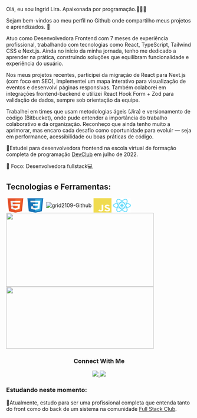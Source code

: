 Olá, eu sou Ingrid Lira. Apaixonada por programação.👋😊💕

Sejam bem-vindos ao meu perfil no Github onde compartilho meus projetos e aprendizados. 🚀

Atuo como Desenvolvedora Frontend com 7 meses de experiência profissional, trabalhando com tecnologias como React, TypeScript, Tailwind CSS e Next.js. Ainda no início da minha jornada, tenho me dedicado a aprender na prática, construindo soluções que equilibram funcionalidade e experiência do usuário.

Nos meus projetos recentes, participei da migração de React para Next.js (com foco em SEO), implementei um mapa interativo para visualização de eventos e desenvolvi páginas responsivas. Também colaborei em integrações frontend-backend e utilizei React Hook Form + Zod para validação de dados, sempre sob orientação da equipe.

Trabalhei em times que usam metodologias ágeis (Jira) e versionamento de código (Bitbucket), onde pude entender a importância do trabalho colaborativo e da organização. Reconheço que ainda tenho muito a aprimorar, mas encaro cada desafio como oportunidade para evoluir — seja em performance, acessibilidade ou boas práticas de código.


🌱Estudei para desenvolvedora frontend na escola virtual de formação completa de programação 
<a href="https://rodolfomori.com/devclub/" target="_blank" rel="noreferrer noopener">DevClub</a> em julho de 2022.

🎯 Foco: Desenvolvedora fullstack💻

## **Tecnologias e Ferramentas:** 


<div style="display: inline_block">
  <img align="center" alt="grid2109-HTML" height="40" width="50" src="https://raw.githubusercontent.com/devicons/devicon/master/icons/html5/html5-original.svg">
  <img align="center" alt="grid2109-CSS" height="40" width="50" src="https://raw.githubusercontent.com/devicons/devicon/master/icons/css3/css3-original.svg">
  <img align="center" alt="grid2109-Github" height="40" width="50" src="https://raw.githubusercontent.com/jmnote/z-icons/master/svg/git.svg">
  <img align="center" alt="grid2109-Js" height="40" width="50" src="https://raw.githubusercontent.com/devicons/devicon/master/icons/javascript/javascript-plain.svg">
  <img align="center" alt="grid2109-React" height="40" width="50" src="https://raw.githubusercontent.com/devicons/devicon/master/icons/react/react-original.svg">  
</div>  

<div>
  <a href="https://github.com/grid2109/github-readme-stats">
    <img width=400 height=200 align="center" src="https://github-readme-stats.vercel.app/api?username=grid2109&show_icons=true&theme=neon&include_all_commits" />
  </a>
  <a href="https://github.com/grid2109/github-readme-stats">
  <img width=400 height=168 align="center" src="https://github-readme-stats.vercel.app/api/top-langs?username=grid2109&layout=donut&langs_count=5&theme=transparent" />
  </a>
</div>

 <h3 align="center">Connect With Me</h3>
<p align="center">
  <a href="https://www.linkedin.com/in/grid-lira/">
    <img height="25px" src="https://img.shields.io/badge/-LINKEDIN-000000?style=flat-square&logo=Linkedin&logoColor=0e76a8&link=linkedin.com/in/grid-lira/" />
  </a>
  

  <a href="mailto:ingridferreiradoalira6411@gmail.com">
    <img height="25px" src="https://img.shields.io/badge/-GMAIL-000000?style=flat-square&logo=Gmail&logoColor=ff0000&link=mailto:ingridferreiradoalira6411@gmail.com" />
  </a>
</p>

### Estudando neste momento:
🚀Atualmente, estudo para ser uma profissional completa que entenda tanto do front como do back de um sistema na comunidade <a href="https://www.fullstackclub.com.br/" target="_blank" rel="noreferrer noopener">Full Stack Club</a>.


